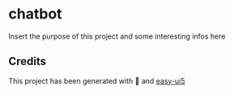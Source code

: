 # chatbot

Insert the purpose of this project and some interesting infos here

## Credits

This project has been generated with 💙 and [easy-ui5](https://github.com/SAP)
